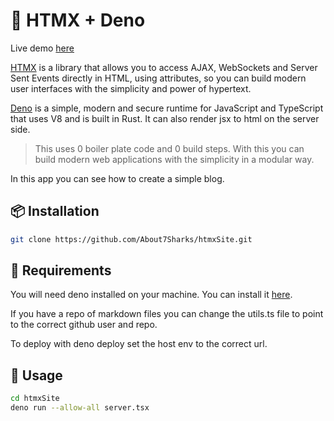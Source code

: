 # 🚀 HTMX + Deno 
Live demo [here](https://htmxexample.deno.dev/)

[HTMX](https://htmx.org) is a library that allows you to access AJAX, WebSockets and Server Sent Events directly in HTML, using attributes, so you can build modern user interfaces with the simplicity and power of hypertext.

[Deno](https://deno.land) is a simple, modern and secure runtime for JavaScript and TypeScript that uses V8 and is built in Rust. It can also render jsx to html on the server side. 

> This uses 0 boiler plate code and 0 build steps. With this you can build modern web applications with the simplicity in a modular way.

In this app you can see how to create a simple blog.

## 📦 Installation
```bash
git clone https://github.com/About7Sharks/htmxSite.git
```
## 📝 Requirements
You will need deno installed on your machine. You can install it [here](https://deno.land/#installation).

If you have a repo of markdown files you can change the utils.ts file to point to the correct github user and repo.

To deploy with deno deploy set the host env to the correct url.
## 📝 Usage
```bash
cd htmxSite
deno run --allow-all server.tsx
```


